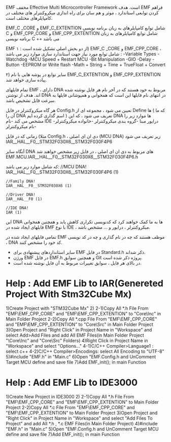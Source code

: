 EMF مخفف Effective Multi Microcontroller Framework است.
هدف EMF فراهم کردن توابعی استاندارد ، موثر و هم سان برای راه اندازی میکروکنترلر های مختلف در کامپایلرهای مختلف است.

EMF_C _CORE و EMF_C_EXTENTION  شامل توابع کامپایلرهای به زبان برنامه نویسی C 
و EMF_CPP_CORE و EMF_CPP_EXTENTION شامل توابع کامپایلرهای به زبان برنامه نویسی C ++
می باشد 

EMF  از دو بخش اصلی تشکیل شده است :
۱) EMF_C _CORE   و  EMF_CPP_CORE ، شامل توابع مورد نیاز جهت استاندارد سازی موارد زیر می باشد :
-Variable Types
-Watchdog
-MCU Speed + Restart MCU
-Bit Manipulation
-GIO
-Delay
-Button
-EEPROM or Write flash
-Math + String + Time + TrueFloat + Convert

۲) سایر توابع در پوشه هایی با نام EMF_C_EXTENTION و  EMF_CPP_EXTENTION پیاده سازی خواهد شد.

تمام فایلهای EMF ،  دارای DNA مربوط به خود هستند که در آخر نام هر فایل نوشته شده اند.
هدف از نوشتن DNA  در انتهای نام فایلها این است که همخوانی و همپوشانی فایلها به سرعت قابل تشخیص باشد.

هر گاه  میکروکنترلر در فایل Config.h تعیین می شود ، مجموعه ای از Define ها ( که ما آن را DNA اسم گذاری کرده ایم ) تعریف می شود ، که این DNA ها موارد زیر را مشخص می کند
-نام IDE
-درایور مبنا
-گروه بندی میکروکنترلر
-خانواده  میکروکنترلر
-نام میکروکنترلر

مثلا)
زمانی که  در فایل Config.h  ، دی ان ای  اصلی (MCU DNA) زیر تعریف می شود
IAR__HAL__F0__STM32F030X6__STM32F030F4P6

آنگاه سایر DNA های مربوط  به  دی ان ای اصلی ، در فایل زیر مشخص خواهند شد 
EMF.MCU.IAR__HAL__F0__STM32F030X6__STM32F030F4P6.h

که شامل موارد زیر می باشد:
    //MCU DNA!
    IAR__HAL__F0__STM32F030X6__STM32F030F4P6 (1)

    //Family DNA!
    IAR__HAL__F0__STM32F030X6 (1)

    //Driver DNA!
    IAR__HAL__F0 (1)

    //IDE DNA!
    IAR (1)

این DNA ها به ما کمک خواهند کرد که کدنویسی تکراری کاهش یابد و همچنین همخوانی فایلهای ایجاد شده در EMF با نوع IDE ، میکروکنترلر ، درایور و ... مشخص باشد.

تمامی فایلهای ایجاد شده در EMF موظف هستند که چه در نام گذاری و چه در کد نویسی ، DNA کد خود را مشخص کنند.

- سایر استانداردهای پیشنهادی برای EMF در فایل Standard.h ذکر شداند.
- ورژن EMF در فایل EMF.h  و همچنین سوابق Git پروژه ذکر شده است.
 - در بالای هر فایل ، سوابق تغییرات مربوط به آن فایل نوشته شده است.


 Help : Add EMF Lib to IAR(Genereted Project With Stm32Cube Mx)
==============================================================
1)Create Project with "STM32Cube Mx"
2)
2-1)Copy All *.h File From "EMF\EMF_CPP_CORE" and "EMF\EMF_CPP_EXTENTION"  to "Core\Inc" in Main Folder Project
2-2)Copy All *.cpp File From "EMF\EMF_CPP_CORE" and "EMF\EMF_CPP_EXTENTION" to "Core\Src" in Main Folder Project
3)Open Project and "Right Click" in Project Name in "Workspace" and select Add>Add Files
and add All EMF Files(in Main Folder Project "\Core\Inc" and "Core\Src" Folders)
4)Right Click in Project Name in "Workspace" and select "Options..."
4-1)C/C++ Compiler>Language1 : select c++
4-2)C/C++ Compiler>Encodings:
select All Encoding to "UTF-8"
5)#include "EMF.h"  in "Main.c"
6)Open "EMF.Config.h and UnComment Target MCU define and save file
7)Add EMF_init(); in main Function



Help : Add EMF Lib to IDE3000
=============================
1)Create New Project in IDE3000
2)
2-1)Copy All *.h File From "EMF\EMF_CPP_CORE" and "EMF\EMF_CPP_EXTENTION"  to Main Folder Project
2-2)Copy All *.c File From "EMF\EMF_CPP_CORE" and "EMF\EMF_CPP_EXTENTION" to Main Folder Project
3)Open Project and "Right Click" in Project Name in "Workspace" and select "Add Files To Project" 
and add All *.h , *.c EMF Files(in Main Folder Project)
4)#include "EMF.h"  in "Main.c"
5)Open "EMF.Config.h and UnComment Target MCU define and save file
7)Add EMF_init(); in main Function